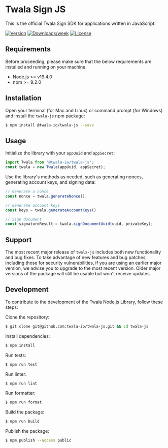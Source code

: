 # Twala Sign JS

This is the official Twala Sign SDK for applications written in JavaScript.

[![Version](https://img.shields.io/npm/v/@twala-io/twala-js.svg)](https://npmjs.org/package/@twala-io/twala-js)
[![Downloads/week](https://img.shields.io/npm/dw/@twala-io/twala-js.svg)](https://npmjs.org/package/@twala-io/twala-js)
[![License](https://img.shields.io/npm/l/@twala-io/twala-js.svg)](https://github.com/twala-io/twala/blob/master/package.json)

## Requirements

Before proceeding, please make sure that the below requirements are installed and running on your machine.

- Node.js >= v19.4.0
- npm >= 9.2.0

## Installation

Open your terminal (for Mac and Linux) or command prompt (for Windows) and install the `twala-js` npm package:

```sh
$ npm install @twala-io/twala-js --save
```

## Usage

Initialize the library with your `appUuid` and `appSecret`:

```js
import Twala from '@twala-io/twala-js';
const twala = new Twala(appUuid, appSecret);
```

Use the library's methods as needed, such as generating nonces, generating account keys, and signing data:

```js
// Generate a nonce
const nonce = twala.generateNonce();

// Generate account keys
const keys = twala.generateAccountKeys()

// Sign document
const signatureResult = twala.signDocumentUuid(uuid, privateKey);
```

## Support

The most recent major release of `twala-js` includes both new functionality and bug fixes. To take advantage of new features and bug patches, including those for security vulnerabilities, if you are using an earlier major version, we advise you to upgrade to the most recent version. Older major versions of the package will still be usable but won't receive updates.

## Development

To contribute to the development of the Twala Node.js Library, follow these steps:

Clone the repository:
```sh
$ git clone git@github.com:twala-io/twala-js.git && cd twala-js
```

Install dependencies:
```sh
$ npm install
```

Run tests:
```sh
$ npm run test
```

Run linter:
```sh
$ npm run lint
```

Run formatter:
```sh
$ npm run format
```

Build the package:
```sh
$ npm run build
```

Publish the package:
```sh
$ npm publish --access public
```
